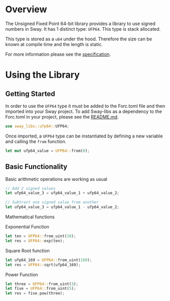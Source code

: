 # Overview

The Unsigned Fixed Point 64-bit library provides a library to use signed numbers in Sway. It has 1 distinct type: `UFP64`. This type is stack allocated.

This type is stored as a `u64` under the hood. Therefore the size can be known at compile time and the length is static. 

For more information please see the [specification](./SPECIFICATION.md).

# Using the Library

## Getting Started

In order to use the `UFP64` type it must be added to the Forc.toml file and then imported into your Sway project. To add Sway-libs as a dependency to the Forc.toml in your project, please see the [README.md](../../../../../README.md).

```rust
use sway_libs::ufp64::UFP64;
```

Once imported, a `UFP64` type can be instantiated by defining a new variable and calling the `from` function.

```rust
let mut ufp64_value = UFP64::from(0);
```

## Basic Functionality

Basic arithmetic operations are working as usual

```rust
// Add 2 signed values
let ufp64_value_3 = ufp64_value_1 + ufp64_value_2;

// Subtract one signed value from another
let ufp64_value_3 = ufp64_value_1 - ufp64_value_2;
```

Mathematical functions

Exponential Function
```rust
let ten = UFP64::from_uint(10);
let res = UFP64::exp(ten);
```

Square Root function
```rust
let ufp64_169 = UFP64::from_uint(169);
let res = UFP64::sqrt(ufp64_169);
```

Power Function
```rust
let three = UFP64::from_uint(3);
let five = UFP64::from_uint(5);
let res = five.pow(three);
```